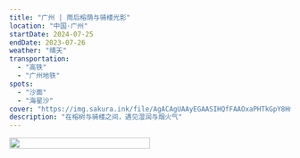 ```yaml
---
title: "广州 | 雨后榕荫与骑楼光影"
location: "中国·广州"
startDate: 2024-07-25
endDate: 2023-07-26
weather: "晴天"
transportation:
  - "高铁"
  - "广州地铁"
spots:
  - "沙面"
  - "海星沙"
cover: "https://img.sakura.ink/file/AgACAgUAAyEGAASIHQfFAAOxaPHTkGpY8HmZcy8iuXI4U1Cq_XIAAsEMaxtcs5BXaplRy-FS2eIBAAMCAAN3AAM2BA.jpeg"
description: "在榕树与骑楼之间，遇见湿润与烟火气"
---
```

<div style="display: flex; gap: 10px;">
    <img src="https://img.sakura.ink/file/AgACAgUAAyEGAASIHQfFAAOxaPHTkGpY8HmZcy8iuXI4U1Cq_XIAAsEMaxtcs5BXaplRy-FS2eIBAAMCAAN3AAM2BA.jpeg" style="flex: 1; width: 50%;">
    <!-- <img src="https://img.sakura.ink/file/AgACAgUAAyEGAASIHQfFAAPHaPHUP7qFivcdr2e4ZYXMAzCSjZIAAtcMaxtcs5BXL9BlNNbtebQBAAMCAAN3AAM2BA.jpeg" style="flex: 1; width: 50%;"> -->
</div>